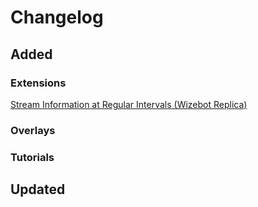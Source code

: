 # Changelog

## Added

### Extensions
[Stream Information at Regular Intervals (Wizebot Replica)](extensions/stream-infos-at-regular-intervals)

### Overlays

### Tutorials

## Updated
